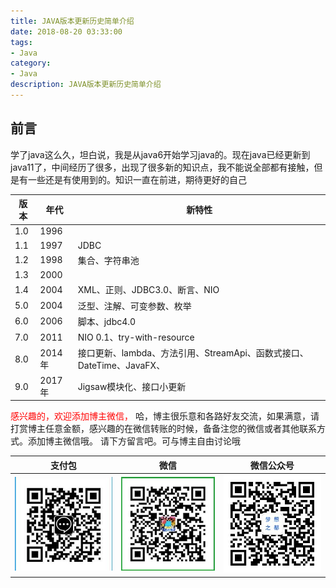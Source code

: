 ```yaml
---
title: JAVA版本更新历史简单介绍
date: 2018-08-20 03:33:00
tags: 
- Java
category: 
- Java
description: JAVA版本更新历史简单介绍
---
```

<!-- image url 
https://raw.githubusercontent.com/HealerJean/HealerJean.github.io/master/blogImages
　　首行缩进
<font color="red">  </font>
-->

## 前言

学了java这么久，坦白说，我是从java6开始学习java的。现在java已经更新到java11了，中间经历了很多，出现了很多新的知识点，我不能说全部都有接触，但是有一些还是有使用到的。知识一直在前进，期待更好的自己


|版本|年代|新特性|
|---|---|---|
|1.0		|1996			|			|
|1.1|	1997|JDBC	|
|1.2|1998|集合、字符串池|
|1.3|2000||
|1.4|2004|XML、正则、JDBC3.0、断言、NIO|
|5.0|2004|泛型、注解、可变参数、枚举|
|6.0|2006|脚本、jdbc4.0|
|7.0|2011|NIO 0.1、try-with-resource|
|8.0|2014年|接口更新、lambda、方法引用、StreamApi、函数式接口、DateTime、JavaFX、|
|9.0|2017年|Jigsaw模块化、接口小更新|



<font color="red"> 感兴趣的，欢迎添加博主微信， </font>哈，博主很乐意和各路好友交流，如果满意，请打赏博主任意金额，感兴趣的在微信转账的时候，备备注您的微信或者其他联系方式。添加博主微信哦。
请下方留言吧。可与博主自由讨论哦

|支付包 | 微信|微信公众号|
|:-------:|:-------:|:------:|
|![支付宝](https://raw.githubusercontent.com/HealerJean/HealerJean.github.io/master/assets/img/tctip/alpay.jpg) | ![微信](https://raw.githubusercontent.com/HealerJean/HealerJean.github.io/master/assets/img/tctip/weixin.jpg)|![微信公众号](https://raw.githubusercontent.com/HealerJean/HealerJean.github.io/master/assets/img/my/qrcode_for_gh_a23c07a2da9e_258.jpg)|




<!-- Gitalk 评论 start  -->

<link rel="stylesheet" href="https://unpkg.com/gitalk/dist/gitalk.css">
<script src="https://unpkg.com/gitalk@latest/dist/gitalk.min.js"></script> 
<div id="gitalk-container"></div>    
 <script type="text/javascript">
    var gitalk = new Gitalk({
		clientID: `1d164cd85549874d0e3a`,
		clientSecret: `527c3d223d1e6608953e835b547061037d140355`,
		repo: `HealerJean.github.io`,
		owner: 'HealerJean',
		admin: ['HealerJean'],
		id: 'K6SbDsCrGezPQ9pi',
    });
    gitalk.render('gitalk-container');
</script> 

<!-- Gitalk end -->

